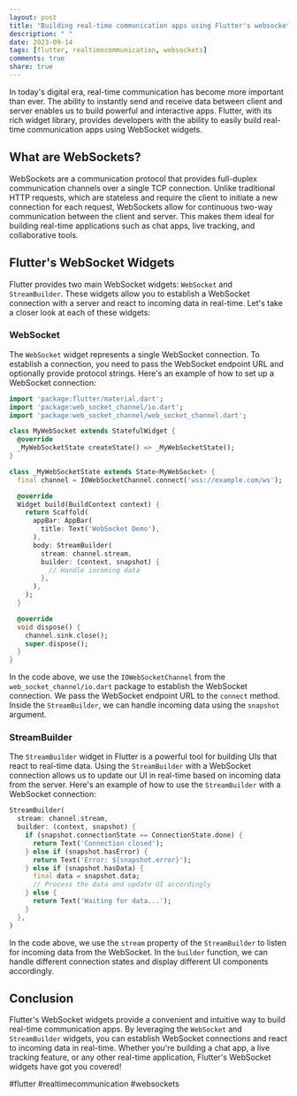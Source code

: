 ```yaml
---
layout: post
title: "Building real-time communication apps using Flutter's websocket widgets"
description: " "
date: 2023-09-14
tags: [flutter, realtimecommunication, websockets]
comments: true
share: true
---
```


In today's digital era, real-time communication has become more important than ever. The ability to instantly send and receive data between client and server enables us to build powerful and interactive apps. Flutter, with its rich widget library, provides developers with the ability to easily build real-time communication apps using WebSocket widgets.

## What are WebSockets?

WebSockets are a communication protocol that provides full-duplex communication channels over a single TCP connection. Unlike traditional HTTP requests, which are stateless and require the client to initiate a new connection for each request, WebSockets allow for continuous two-way communication between the client and server. This makes them ideal for building real-time applications such as chat apps, live tracking, and collaborative tools.

## Flutter's WebSocket Widgets

Flutter provides two main WebSocket widgets: `WebSocket` and `StreamBuilder`. These widgets allow you to establish a WebSocket connection with a server and react to incoming data in real-time. Let's take a closer look at each of these widgets:

### WebSocket

The `WebSocket` widget represents a single WebSocket connection. To establish a connection, you need to pass the WebSocket endpoint URL and optionally provide protocol strings. Here's an example of how to set up a WebSocket connection:

```dart
import 'package:flutter/material.dart';
import 'package:web_socket_channel/io.dart';
import 'package:web_socket_channel/web_socket_channel.dart';

class MyWebSocket extends StatefulWidget {
  @override
  _MyWebSocketState createState() => _MyWebSocketState();
}

class _MyWebSocketState extends State<MyWebSocket> {
  final channel = IOWebSocketChannel.connect('wss://example.com/ws');

  @override
  Widget build(BuildContext context) {
    return Scaffold(
      appBar: AppBar(
        title: Text('WebSocket Demo'),
      ),
      body: StreamBuilder(
        stream: channel.stream,
        builder: (context, snapshot) {
          // Handle incoming data
        },
      ),
    );
  }

  @override
  void dispose() {
    channel.sink.close();
    super.dispose();
  }
}
```

In the code above, we use the `IOWebSocketChannel` from the `web_socket_channel/io.dart` package to establish the WebSocket connection. We pass the WebSocket endpoint URL to the `connect` method. Inside the `StreamBuilder`, we can handle incoming data using the `snapshot` argument.

### StreamBuilder

The `StreamBuilder` widget in Flutter is a powerful tool for building UIs that react to real-time data. Using the `StreamBuilder` with a WebSocket connection allows us to update our UI in real-time based on incoming data from the server. Here's an example of how to use the `StreamBuilder` with a WebSocket connection:

```dart
StreamBuilder(
  stream: channel.stream,
  builder: (context, snapshot) {
    if (snapshot.connectionState == ConnectionState.done) {
      return Text('Connection closed');
    } else if (snapshot.hasError) {
      return Text('Error: ${snapshot.error}');
    } else if (snapshot.hasData) {
      final data = snapshot.data;
      // Process the data and update UI accordingly
    } else {
      return Text('Waiting for data...');
    }
  },
)
```
In the code above, we use the `stream` property of the `StreamBuilder` to listen for incoming data from the WebSocket. In the `builder` function, we can handle different connection states and display different UI components accordingly.

## Conclusion

Flutter's WebSocket widgets provide a convenient and intuitive way to build real-time communication apps. By leveraging the `WebSocket` and `StreamBuilder` widgets, you can establish WebSocket connections and react to incoming data in real-time. Whether you're building a chat app, a live tracking feature, or any other real-time application, Flutter's WebSocket widgets have got you covered!

#flutter #realtimecommunication #websockets